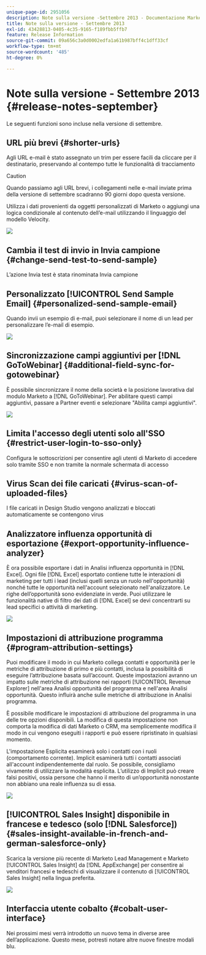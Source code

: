 ```yaml
---
unique-page-id: 2951056
description: Note sulla versione -Settembre 2013 - Documentazione Marketo - Documentazione del prodotto
title: Note sulla versione - Settembre 2013
exl-id: 43428813-0405-4c35-9165-f189fbb5ffb7
feature: Release Information
source-git-commit: 09a656c3a0d0002edfa1a61b987bff4c1dff33cf
workflow-type: tm+mt
source-wordcount: '485'
ht-degree: 0%

---
```


# Note sulla versione - Settembre 2013 {#release-notes-september}

Le seguenti funzioni sono incluse nella versione di settembre.

## URL più brevi {#shorter-urls}

Agli URL e-mail è stato assegnato un trim per essere facili da cliccare per il destinatario, preservando al contempo tutte le funzionalità di tracciamento

>[!CAUTION]
>
>Quando passiamo agli URL brevi, i collegamenti nelle e-mail inviate prima della versione di settembre scadranno 90 giorni dopo questa versione.

Utilizza i dati provenienti da oggetti personalizzati di Marketo o aggiungi una logica condizionale al contenuto dell’e-mail utilizzando il linguaggio del modello Velocity.

![](assets/image2014-9-22-17-3a10-3a56.png)

## Cambia il test di invio in Invia campione {#change-send-test-to-send-sample}

L’azione Invia test è stata rinominata Invia campione

## Personalizzato [!UICONTROL Send Sample Email] {#personalized-send-sample-email}

Quando invii un esempio di e-mail, puoi selezionare il nome di un lead per personalizzare l’e-mail di esempio.

![](assets/image2014-9-22-17-3a11-3a22.png)

## Sincronizzazione campi aggiuntivi per [!DNL GoToWebinar] {#additional-field-sync-for-gotowebinar}

È possibile sincronizzare il nome della società e la posizione lavorativa dal modulo Marketo a [!DNL GoToWebinar]. Per abilitare questi campi aggiuntivi, passare a Partner eventi e selezionare &quot;Abilita campi aggiuntivi&quot;.

![](assets/image2014-9-22-17-3a11-3a53.png)

## Limita l&#39;accesso degli utenti solo all&#39;SSO {#restrict-user-login-to-sso-only}

Configura le sottoscrizioni per consentire agli utenti di Marketo di accedere solo tramite SSO e non tramite la normale schermata di accesso

## Virus Scan dei file caricati {#virus-scan-of-uploaded-files}

I file caricati in Design Studio vengono analizzati e bloccati automaticamente se contengono virus

## Analizzatore influenza opportunità di esportazione {#export-opportunity-influence-analyzer}

È ora possibile esportare i dati in Analisi influenza opportunità in [!DNL Excel]. Ogni file [!DNL Excel] esportato contiene tutte le interazioni di marketing per tutti i lead (inclusi quelli senza un ruolo nell&#39;opportunità) nonché tutte le opportunità nell&#39;account selezionato nell&#39;analizzatore. Le righe dell’opportunità sono evidenziate in verde. Puoi utilizzare le funzionalità native di filtro dei dati di [!DNL Excel] se devi concentrarti su lead specifici o attività di marketing.

![](assets/image2014-9-22-17-3a12-3a23.png)

## Impostazioni di attribuzione programma {#program-attribution-settings}

Puoi modificare il modo in cui Marketo collega contatti e opportunità per le metriche di attribuzione di primo e più contatti, inclusa la possibilità di eseguire l’attribuzione basata sull’account. Queste impostazioni avranno un impatto sulle metriche di attribuzione nei rapporti [!UICONTROL Revenue Explorer] nell&#39;area Analisi opportunità del programma e nell&#39;area Analisi opportunità. Questo influirà anche sulle metriche di attribuzione in Analisi programma.

È possibile modificare le impostazioni di attribuzione del programma in una delle tre opzioni disponibili. La modifica di questa impostazione non comporta la modifica di dati Marketo o CRM, ma semplicemente modifica il modo in cui vengono eseguiti i rapporti e può essere ripristinato in qualsiasi momento.

L&#39;impostazione Esplicita esaminerà solo i contatti con i ruoli (comportamento corrente). Implicit esaminerà tutti i contatti associati all&#39;account indipendentemente dal ruolo. Se possibile, consigliamo vivamente di utilizzare la modalità esplicita. L’utilizzo di Implicit può creare falsi positivi, ossia persone che hanno il merito di un’opportunità nonostante non abbiano una reale influenza su di essa.

![](assets/image2014-9-22-17-3a12-3a43.png)

## [!UICONTROL Sales Insight] disponibile in francese e tedesco (solo [!DNL Salesforce]) {#sales-insight-available-in-french-and-german-salesforce-only}

Scarica la versione più recente di Marketo Lead Management e Marketo [!UICONTROL Sales Insight] da [!DNL AppExchange] per consentire ai venditori francesi e tedeschi di visualizzare il contenuto di [!UICONTROL Sales Insight] nella lingua preferita.

![](assets/image2014-9-22-17-3a13-3a12.png)

## Interfaccia utente cobalto {#cobalt-user-interface}

Nei prossimi mesi verrà introdotto un nuovo tema in diverse aree dell’applicazione. Questo mese, potresti notare altre nuove finestre modali blu.
